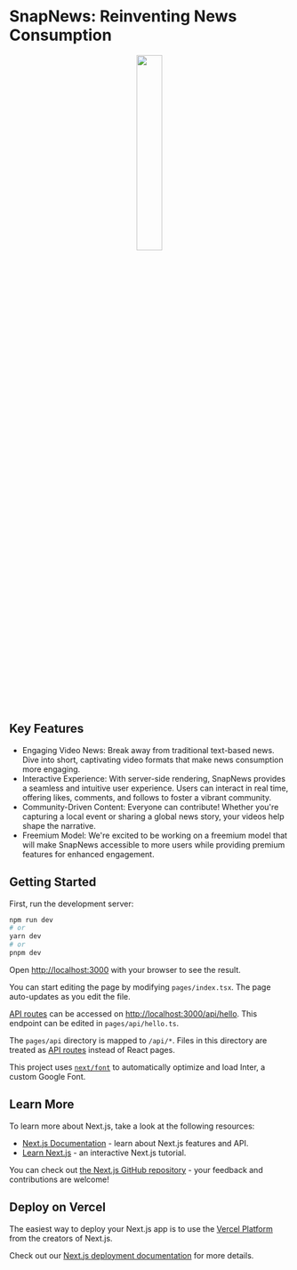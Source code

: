  # SnapNews: Reinventing News Consumption


<p align="center">
  <img src="https://github.com/thejediboySHASHANK/SnapNews/assets/95047201/b260220e-7174-4495-8cd9-b72ea0bad807" width="30%" height="auto">
</p>

## Key Features
- Engaging Video News: Break away from traditional text-based news. Dive into short, captivating video formats that make news consumption more engaging.
- Interactive Experience: With server-side rendering, SnapNews provides a seamless and intuitive user experience. Users can interact in real time, offering likes, comments, and follows to foster a vibrant community.
- Community-Driven Content: Everyone can contribute! Whether you're capturing a local event or sharing a global news story, your videos help shape the narrative.
- Freemium Model: We're excited to be working on a freemium model that will make SnapNews accessible to more users while providing premium features for enhanced engagement.




## Getting Started

First, run the development server:

```bash
npm run dev
# or
yarn dev
# or
pnpm dev
```

Open [http://localhost:3000](http://localhost:3000) with your browser to see the result.

You can start editing the page by modifying `pages/index.tsx`. The page auto-updates as you edit the file.

[API routes](https://nextjs.org/docs/api-routes/introduction) can be accessed on [http://localhost:3000/api/hello](http://localhost:3000/api/hello). This endpoint can be edited in `pages/api/hello.ts`.

The `pages/api` directory is mapped to `/api/*`. Files in this directory are treated as [API routes](https://nextjs.org/docs/api-routes/introduction) instead of React pages.

This project uses [`next/font`](https://nextjs.org/docs/basic-features/font-optimization) to automatically optimize and load Inter, a custom Google Font.

## Learn More

To learn more about Next.js, take a look at the following resources:

- [Next.js Documentation](https://nextjs.org/docs) - learn about Next.js features and API.
- [Learn Next.js](https://nextjs.org/learn) - an interactive Next.js tutorial.

You can check out [the Next.js GitHub repository](https://github.com/vercel/next.js/) - your feedback and contributions are welcome!

## Deploy on Vercel

The easiest way to deploy your Next.js app is to use the [Vercel Platform](https://vercel.com/new?utm_medium=default-template&filter=next.js&utm_source=create-next-app&utm_campaign=create-next-app-readme) from the creators of Next.js.

Check out our [Next.js deployment documentation](https://nextjs.org/docs/deployment) for more details.
